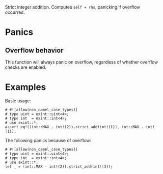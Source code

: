 Strict integer addition. Computes `self + rhs`, panicking if overflow occurred.

# Panics

## Overflow behavior

This function will always panic on overflow, regardless of whether overflow checks are enabled.

# Examples

Basic usage:

```
# #![allow(non_camel_case_types)]
# type uint = exint::uint<4>;
# type int  = exint::int<4>;
# use exint::*;
assert_eq!((int::MAX - int!(2)).strict_add(int!(1)), int::MAX - int!(1));
```

The following panics because of overflow:

```should_panic
# #![allow(non_camel_case_types)]
# type uint = exint::uint<4>;
# type int  = exint::int<4>;
# use exint::*;
let _ = (int::MAX - int!(2)).strict_add(int!(3));
```
